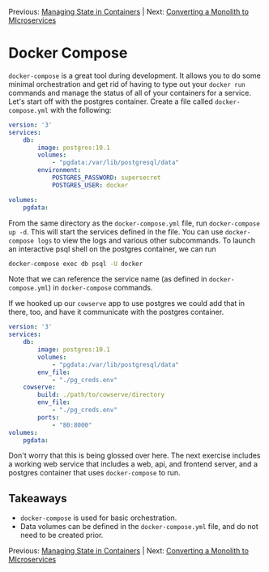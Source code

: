 Previous: [Managing State in Containers](https://github.com/jenterkin/docker-microservice-example/tree/05-managing-state-in-containers) | Next: [Converting a Monolith to MIcroservices](https://github.com/jenterkin/docker-microservice-example/tree/07-monolith-to-microservices)

# Docker Compose
`docker-compose` is a great tool during development. It allows you to do some minimal orchestration and get rid of having to type out your `docker run` commands and manage the status of all of your containers for a service. Let's start off with the postgres container. Create a file called `docker-compose.yml` with the following:
```yaml
version: '3'
services:
    db:
        image: postgres:10.1
        volumes:
            - "pgdata:/var/lib/postgresql/data"
        environment:
            POSTGRES_PASSWORD: supersecret
            POSTGRES_USER: docker

volumes:
    pgdata:
```
From the same directory as the `docker-compose.yml` file, run `docker-compose up -d`. This will start the services defined in the file. You can use `docker-compose logs` to view the logs and various other subcommands. To launch an interactive psql shell on the postgres container, we can run
```bash
docker-compose exec db psql -U docker
```
Note that we can reference the service name (as defined in `docker-compose.yml`) in `docker-compose` commands.

If we hooked up our `cowserve` app to use postgres we could add that in there, too, and have it communicate with the postgres container.
```yaml
version: '3'
services:
    db:
        image: postgres:10.1
        volumes:
            - "pgdata:/var/lib/postgresql/data"
        env_file:
            - "./pg_creds.env"
    cowserve:
        build: ./path/to/cowserve/directory
        env_file:
            - "./pg_creds.env"
        ports:
            - "80:8000"
volumes:
    pgdata:
```
Don't worry that this is being glossed over here. The next exercise includes a working web service that includes a web, api, and frontend server, and a postgres container that uses `docker-compose` to run.

## Takeaways
- `docker-compose` is used for basic orchestration.
- Data volumes can be defined in the `docker-compose.yml` file, and do not need to be created prior.

Previous: [Managing State in Containers](https://github.com/jenterkin/docker-microservice-example/tree/05-managing-state-in-containers) | Next: [Converting a Monolith to MIcroservices](https://github.com/jenterkin/docker-microservice-example/tree/07-monolith-to-microservices)
